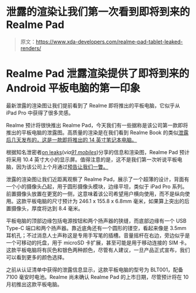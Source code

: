# 泄露的渲染让我们第一次看到即将到来的 Realme Pad

> 原文：<https://www.xda-developers.com/realme-pad-tablet-leaked-renders/>

# Realme Pad 泄露渲染提供了即将到来的 Android 平板电脑的第一印象

最新泄露的渲染图让我们提前看到了 Realme 即将推出的平板电脑，它似乎从 iPad Pro 中获得了很多灵感。

Realme 预计将很快推出 Realme Pad，今天我们有一些据称是该公司第一款即将推出的平板电脑的泄露图。高质量的渲染是在我们看到 Realme Book 的类似[泄露后几天发布的，这是一款即将推出的 14 英寸笔记本电脑。](https://www.xda-developers.com/realme-book-laptop-leak/)

根据知名泄密者[on leaks](https://twitter.com/OnLeaks/status/1416380210707058688)(*via[91 mobiles](https://www.91mobiles.com/hub/realme-pad-renders-design-leak-specifications-exclusive/)*)分享的信息和渲染图，Realme Pad 预计将采用 10.4 英寸大小的显示屏。值得注意的是，这不是我们第一次听说平板电脑，因为该公司上个月通过[预告让我们一瞥。](https://twitter.com/MadhavSheth1/status/1404792394797568009)

泄露的渲染图让我们近距离观察了 Realme Pad，展示了一个超薄的设计，背面有一个小的摄像头凸起，用于圆形摄像头模块，边缘平坦，类似于 iPad Pro 系列。前置摄像头放置在更宽的一侧，这意味着该公司希望用户横向使用，而不是纵向使用。这款平板电脑的尺寸预计为 246.1 x 155.8 x 6.8mm 毫米，如果算上突出的后置摄像头，厚度将达到 8.4 毫米。

平板电脑的顶部边缘包括电源按钮和两个扬声器的狭缝，而底部边缘有一个 USB Type-C 端口和两个扬声器。靠近底角还有一个圆形的镂空，看起来像是 3.5mm 耳机孔；不过消息人士声称这是专用手写笔的插槽。音量摇杆在右边，旁边似乎是一个可移动的托盘，用于 microSD 卡扩展，甚至可能是用于移动连接的 SIM 卡。这款平板电脑将有灰色和银色两种颜色，尽管有人建议，一旦产品正式宣布，我们可以看到更多的颜色选择。

之前从认证清单中获得的泄露信息显示，这款平板电脑的型号为 BLT001，配备 7100 毫安时电池。Realme 尚未确认 Realme Pad 的上市日期，尽管预计将在 10 月初推出这款平板电脑。